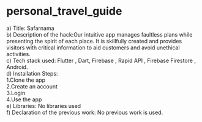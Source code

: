 # personal_travel_guide
a) Title: Safarnama \
b) Description of the hack:Our intuitive app manages faultless plans while presenting the spirit of each place. It is skillfully created and provides visitors with critical information to aid customers and avoid unethical activities.\
c) Tech stack used: Flutter , Dart, Firebase , Rapid API , Firebase Firestore , Android. <br>
d) Installation Steps: \
1.Clone the app \
2.Create an account <br> 
3.Login <br>
4.Use the app <br> 
e) Libraries: No libraries used <br>
f) Declaration of the previous work: No previous work is used.<br>
